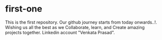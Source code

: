# first-one
This is the first repository. 
Our github journey starts from today onwards..!. Wishing us all the best as we Collaborate, learn, and Create amazing projects together.
Linkedin account "Venkata Prasad".
